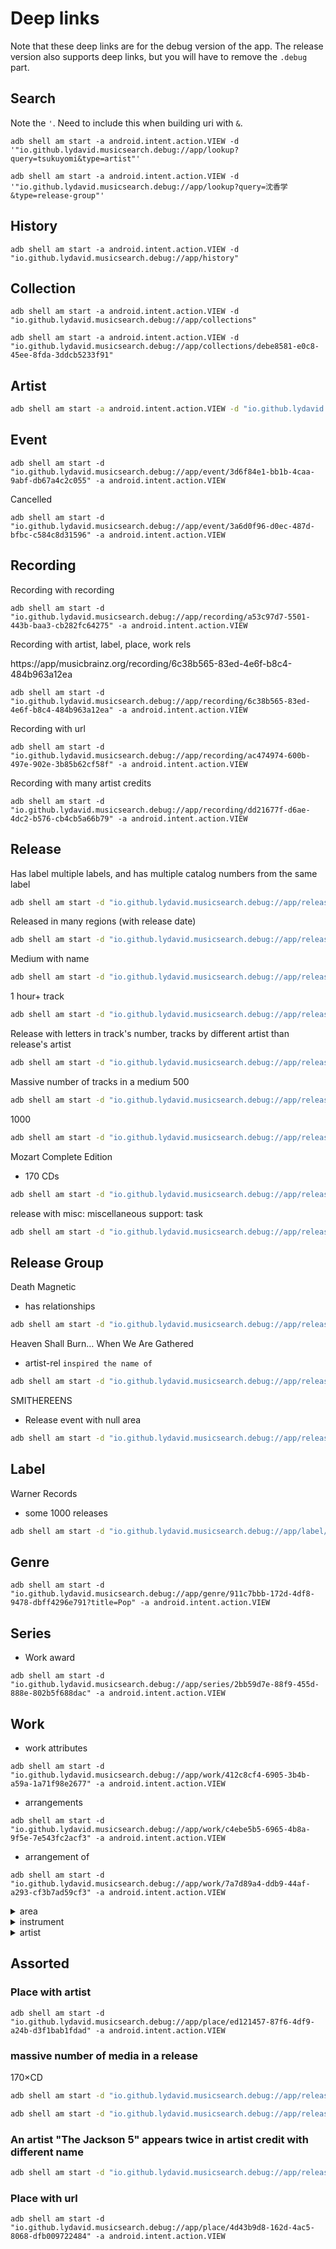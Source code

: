 # Deep links

Note that these deep links are for the debug version of the app.
The release version also supports deep links, but you will have to remove the `.debug` part.

## Search

Note the `'`. Need to include this when building uri with `&`.

```shell
adb shell am start -a android.intent.action.VIEW -d '"io.github.lydavid.musicsearch.debug://app/lookup?query=tsukuyomi&type=artist"'
```

```shell
adb shell am start -a android.intent.action.VIEW -d '"io.github.lydavid.musicsearch.debug://app/lookup?query=沈香学&type=release-group"'
```


## History

```shell
adb shell am start -a android.intent.action.VIEW -d "io.github.lydavid.musicsearch.debug://app/history"
```


## Collection

```shell
adb shell am start -a android.intent.action.VIEW -d "io.github.lydavid.musicsearch.debug://app/collections"
```

```shell
adb shell am start -a android.intent.action.VIEW -d "io.github.lydavid.musicsearch.debug://app/collections/debe8581-e0c8-45ee-8fda-3ddcb5233f91"
```


## Artist

```sh
adb shell am start -a android.intent.action.VIEW -d "io.github.lydavid.musicsearch.debug://app/artist/dfc6a151-3792-4695-8fda-f64723eaa788"
```

## Event

```shell
adb shell am start -d "io.github.lydavid.musicsearch.debug://app/event/3d6f84e1-bb1b-4caa-9abf-db67a4c2c055" -a android.intent.action.VIEW
```

Cancelled
```shell
adb shell am start -d "io.github.lydavid.musicsearch.debug://app/event/3a6d0f96-d0ec-487d-bfbc-c584c8d31596" -a android.intent.action.VIEW
```


## Recording

Recording with recording

```shell
adb shell am start -d "io.github.lydavid.musicsearch.debug://app/recording/a53c97d7-5501-443b-baa3-cb282fc64275" -a android.intent.action.VIEW
```
Recording with artist, label, place, work rels

https://app/musicbrainz.org/recording/6c38b565-83ed-4e6f-b8c4-484b963a12ea
```shell
adb shell am start -d "io.github.lydavid.musicsearch.debug://app/recording/6c38b565-83ed-4e6f-b8c4-484b963a12ea" -a android.intent.action.VIEW
```

Recording with url

```shell
adb shell am start -d "io.github.lydavid.musicsearch.debug://app/recording/ac474974-600b-497e-902e-3b85b62cf58f" -a android.intent.action.VIEW
```

Recording with many artist credits

```shell
adb shell am start -d "io.github.lydavid.musicsearch.debug://app/recording/dd21677f-d6ae-4dc2-b576-cb4cb5a66b79" -a android.intent.action.VIEW
```



## Release


Has label multiple labels, and has multiple catalog numbers from the same label
```sh
adb shell am start -d "io.github.lydavid.musicsearch.debug://app/release/e56065c8-709e-4df8-952b-57031c352a03" -a android.intent.action.VIEW
```

Released in many regions (with release date)
```sh
adb shell am start -d "io.github.lydavid.musicsearch.debug://app/release/777279a4-efe9-4ab6-99ce-b2263913c93d" -a android.intent.action.VIEW
```

Medium with name
```sh
adb shell am start -d "io.github.lydavid.musicsearch.debug://app/release/30409e91-44c8-4758-a687-b1784c938cc4" -a android.intent.action.VIEW
```

1 hour+ track
```sh
adb shell am start -d "io.github.lydavid.musicsearch.debug://app/release/5a69dd22-6431-40ea-8a2e-b52b3973a60f" -a android.intent.action.VIEW
```

Release with letters in track's number, tracks by different artist than release's artist
```sh
adb shell am start -d "io.github.lydavid.musicsearch.debug://app/release/3cd31605-0f7e-45ee-aacb-637a53e4c367" -a android.intent.action.VIEW
```

Massive number of tracks in a medium
500
```sh
adb shell am start -d "io.github.lydavid.musicsearch.debug://app/release/e7092039-54ae-4765-84da-732909429c92" -a android.intent.action.VIEW
```
1000
```sh
adb shell am start -d "io.github.lydavid.musicsearch.debug://app/release/0c86c9de-ecb0-42a7-8808-bd06f7541f53" -a android.intent.action.VIEW
```

Mozart Complete Edition
- 170 CDs
```sh
adb shell am start -d "io.github.lydavid.musicsearch.debug://app/release/18572d3b-b8d6-4ac1-8cda-6951a8f625d5" -a android.intent.action.VIEW
```


release with misc: miscellaneous support: task
```sh
adb shell am start -d "io.github.lydavid.musicsearch.debug://app/release/f6719001-9d2f-4511-88d7-80393524aa23" -a android.intent.action.VIEW
```



## Release Group

Death Magnetic
- has relationships

```sh
adb shell am start -d "io.github.lydavid.musicsearch.debug://app/release-group/5c8a25bf-4764-3cce-8f37-30af79d3b101" -a android.intent.action.VIEW
```

Heaven Shall Burn… When We Are Gathered
- artist-rel `inspired the name of`

```sh
adb shell am start -d "io.github.lydavid.musicsearch.debug://app/release-group/807d9a32-e55c-317a-8a97-c4d5eaaa38b0" -a android.intent.action.VIEW
```

SMITHEREENS
- Release event with null area
```sh
adb shell am start -d "io.github.lydavid.musicsearch.debug://app/release-group/f2b2abf8-09af-4d45-aee9-b0c99d4fcabc" -a android.intent.action.VIEW
```


## Label


Warner Records
- some 1000 releases

```sh
adb shell am start -d "io.github.lydavid.musicsearch.debug://app/label/d4cd174f-784d-48d7-91c6-7427bd5d57fe" -a android.intent.action.VIEW
```


## Genre

```shell
adb shell am start -d "io.github.lydavid.musicsearch.debug://app/genre/911c7bbb-172d-4df8-9478-dbff4296e791?title=Pop" -a android.intent.action.VIEW
```

## Series

- Work award
```shell
adb shell am start -d "io.github.lydavid.musicsearch.debug://app/series/2bb59d7e-88f9-455d-888e-802b5f688dac" -a android.intent.action.VIEW
```



## Work

- work attributes

```shell
adb shell am start -d "io.github.lydavid.musicsearch.debug://app/work/412c8cf4-6905-3b4b-a59a-1a71f98e2677" -a android.intent.action.VIEW
```

- arrangements

```shell
adb shell am start -d "io.github.lydavid.musicsearch.debug://app/work/c4ebe5b5-6965-4b8a-9f5e-7e543fc2acf3" -a android.intent.action.VIEW
```

- arrangement of

```shell
adb shell am start -d "io.github.lydavid.musicsearch.debug://app/work/7a7d89a4-ddb9-44af-a293-cf3b7ad59cf3" -a android.intent.action.VIEW
```


<details><summary>area</summary><blockquote>

## Kenya
- parts, instruments, genre, url

```shell
adb shell am start -d "io.github.lydavid.musicsearch.debug://app/area/023da4a0-acee-3fb1-b91e-5de74ccf787b" -a android.intent.action.VIEW
```

## New York
- part of

```shell
adb shell am start -d "io.github.lydavid.musicsearch.debug://app/area/74e50e58-5deb-4b99-93a2-decbb365c07f" -a android.intent.action.VIEW
```

</blockquote></details>

<details><summary>instrument</summary><blockquote>

## electric guitar
- used in, derivations, derived from, has hybrids, Wikidata

```shell
adb shell am start -d "io.github.lydavid.musicsearch.debug://app/instrument/7ee8ebf5-3aed-4fc8-8004-49f4a8c45a87" -a android.intent.action.VIEW
```

## biwa
- from, picture

```shell
adb shell am start -d "io.github.lydavid.musicsearch.debug://app/instrument/1b165fa4-8510-4a3e-a2b5-2d38baf55176" -a android.intent.action.VIEW
```

## tubon
- `invented by` a label

```shell
adb shell am start -d "io.github.lydavid.musicsearch.debug://app/instrument/e346ac37-b617-4c12-b54d-d25474b6c7b7" -a android.intent.action.VIEW
```

</blockquote></details>


<details><summary>artist</summary><blockquote>

## The Rolling Stones
- Many release groups (~950)
- 10 browse requests

```shell
adb shell am start -d "io.github.lydavid.musicsearch.debug://app/artist/b071f9fa-14b0-4217-8e97-eb41da73f598" -a android.intent.action.VIEW
```

## Wolfgang Amadeus Mozart
- Huge number of release groups (~4600)

```shell
adb shell am start -d "io.github.lydavid.musicsearch.debug://app/artist/b972f589-fb0e-474e-b64a-803b0364fa75" -a android.intent.action.VIEW
```

## Various Artist
- Massive number of release groups (~210880)

```shell
adb shell am start -d "io.github.lydavid.musicsearch.debug://app/artist/89ad4ac3-39f7-470e-963a-56509c546377" -a android.intent.action.VIEW
```

</blockquote></details>


## Assorted



### Place with artist


```shell
adb shell am start -d "io.github.lydavid.musicsearch.debug://app/place/ed121457-87f6-4df9-a24b-d3f1bab1fdad" -a android.intent.action.VIEW
```











### massive number of media in a release

170×CD

```sh
adb shell am start -d "io.github.lydavid.musicsearch.debug://app/release-group/3ea5428d-1d2b-35ee-bbb4-5fb7171a7269" -a android.intent.action.VIEW
```

```sh
adb shell am start -d "io.github.lydavid.musicsearch.debug://app/release/18572d3b-b8d6-4ac1-8cda-6951a8f625d5" -a android.intent.action.VIEW
```



### An artist "The Jackson 5" appears twice in artist credit with different name

```sh
adb shell am start -d "io.github.lydavid.musicsearch.debug://app/release-group/b5d152fb-8274-3275-b2b9-155859fc0056" -a android.intent.action.VIEW
```





### Place with url


```shell
adb shell am start -d "io.github.lydavid.musicsearch.debug://app/place/4d43b9d8-162d-4ac5-8068-dfb009722484" -a android.intent.action.VIEW
```
